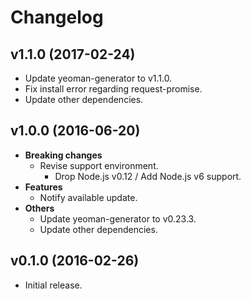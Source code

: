 # Changelog

## v1.1.0 (2017-02-24)
- Update yeoman-generator to v1.1.0.
- Fix install error regarding request-promise.
- Update other dependencies.

## v1.0.0 (2016-06-20)
- **Breaking changes**
  - Revise support environment.
    - Drop Node.js v0.12 / Add Node.js v6 support.
- **Features**
  - Notify available update.
- **Others**
  - Update yeoman-generator to v0.23.3.
  - Update other dependencies.

## v0.1.0 (2016-02-26)
- Initial release.

